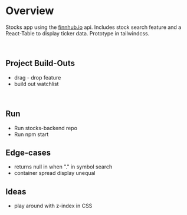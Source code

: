 # Overview 
Stocks app using the <a href="https://finnhub.io">finnhub.io</a> api. 
Includes stock search feature and a React-Table to display ticker data. 
Prototype in tailwindcss.

</br>

## Project Build-Outs
- drag - drop feature 
- build out watchlist 

</br>

## Run 
- Run stocks-backend repo </br>
- Run npm start 

## Edge-cases
- returns null in when "." in symbol search 
- container spread display unequal

## Ideas
- play around with z-index in CSS
